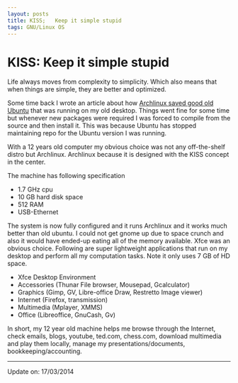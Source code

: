 ```yaml
---
layout: posts
title: KISS;   Keep it simple stupid
tags: GNU/Linux OS
---
```


# KISS: Keep it simple stupid

Life always moves from complexity to simplicity. Which also means that when
things are simple, they are better and optimized.

Some time back I wrote an article about how [Archlinux saved good old Ubuntu](archlinux)
that was running on my old desktop. Things went fine for some time but whenever
new packages were required I was forced to compile from the source and then
install it. This was because Ubuntu has stopped maintaining repo for the Ubuntu
version I was running.

With a 12 years old computer my obvious choice was not any off-the-shelf distro
but Archlinux. Archlinux because it is designed with the KISS concept in the
center.

The machine has following specification

*   1.7 GHz cpu
*   10 GB hard disk space
*   512 RAM
*   USB-Ethernet

The system is now fully configured and it runs Archlinux and it works much
better than old ubuntu. I could not get gnome up due to space crunch and also it
would have ended-up eating all of the memory available. Xfce was an obvious
choice. Following are super lightweight applications that run on my desktop and
perform all my computation tasks. Note it only uses 7 GB of HD space.

*   Xfce Desktop Environment
*   Accessories (Thunar File browser, Mousepad, Gcalculator)
*   Graphics (Gimp, GV, Libre-office Draw, Restretto Image viewer)
*   Internet (Firefox, transmission)
*   Multimedia (Mplayer, XMMS)
*   Office (Libreoffice, GnuCash, Gv)

In short, my 12 year old machine helps me browse through the Internet, check
emails, blogs, youtube, ted.com, chess.com, download multimedia and play them
locally, manage my presentations/documents, bookkeeping/accounting.

---

Update on: 17/03/2014
